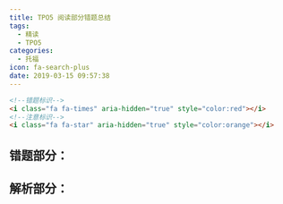```yaml
---
title: TPO5 阅读部分错题总结
tags:
  - 精读
  - TPO5
categories:
  - 托福
icon: fa-search-plus
date: 2019-03-15 09:57:38
---
```




<!--more-->

```html
<!--错题标识-->
<i class="fa fa-times" aria-hidden="true" style="color:red"></i>
<!--注意标识-->
<i class="fa fa-star" aria-hidden="true" style="color:orange"></i>
```

## 错题部分：



## 解析部分：

